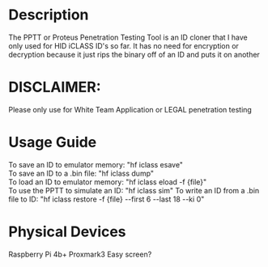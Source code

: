 # Description
The PPTT or Proteus Penetration Testing Tool is an ID cloner that I have only used for HID iCLASS ID's so far. It has no need for encryption or decryption because it just rips the binary off of an ID and puts it on another
# DISCLAIMER:
Please only use for White Team Application or LEGAL penetration testing
# Usage Guide
To save an ID to emulator memory: "hf iclass esave"  
To save an ID to a .bin file: "hf iclass dump"  
To load an ID to emulator memory: "hf iclass eload -f {file}"  
To use the PPTT to simulate an ID: "hf iclass sim"
To write an ID from a .bin file to ID: "hf iclass restore -f {file} --first 6 --last 18 --ki 0"  
# Physical Devices
Raspberry Pi 4b+ 
Proxmark3 Easy
screen?
